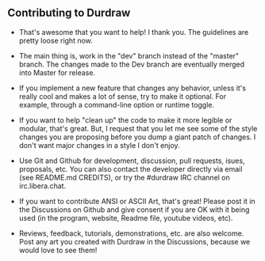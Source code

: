 ## Contributing to Durdraw

* That's awesome that you want to help! I thank you. The guidelines are pretty loose right now.

* The main thing is, work in the "dev" branch instead of the "master" branch. The changes made to the Dev branch are eventually merged into Master for release.

* If you implement a new feature that changes any behavior, unless it's really cool and makes a lot of sense, try to make it optional. For example, through a command-line option or runtime toggle. 

* If you want to help "clean up" the code to make it more legible or modular, that's great. But, I request that you let me see some of the style changes you are proposing before you dump a giant patch of changes. I don't want major changes in a style I don't enjoy.

* Use Git and Github for development, discussion, pull requests, isues, proposals, etc. You can also contact the developer directly via email (see README.md CREDITS), or try the #durdraw IRC channel on irc.libera.chat.

* If you want to contribute ANSI or ASCII Art, that's great! Please post it in the Discussions on Github and give consent if you are OK with it being used (in the program, website, Readme file, youtube videos, etc).

* Reviews, feedback, tutorials, demonstrations, etc. are also welcome. Post any art you created with Durdraw in the Discussions, because we would love to see them!
 
